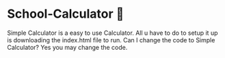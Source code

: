 # School-Calculator 🏫
Simple Calculator is a easy to use Calculator. All u have to do to setup it up is downloading the index.html file to run. Can I change the code to Simple Calculator? Yes you may change the code. 
